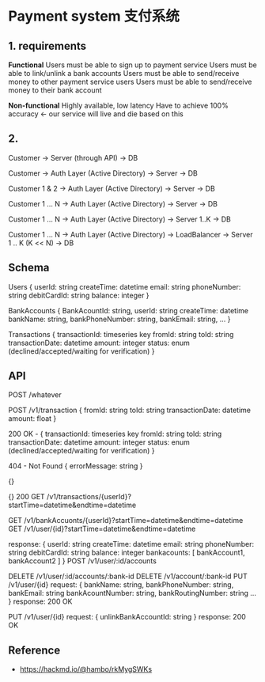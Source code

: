 # Payment system 支付系统

## 1. requirements
**Functional**
Users must be able to sign up to payment service
Users must be able to link/unlink a bank accounts
Users must be able to send/receive money to other payment service users
Users must be able to send/receive money to their bank account

**Non-functional**
Highly available, low latency
Have to achieve 100% accuracy <- our service will live and die based on this

## 2. 

Customer -> Server (through API) -> DB

Customer -> Auth Layer (Active Directory) -> Server -> DB

Customer 1 & 2 -> Auth Layer (Active Directory) -> Server -> DB

Customer 1 … N -> Auth Layer (Active Directory) -> Server -> DB

Customer 1 … N -> Auth Layer (Active Directory) -> Server 1..K -> DB

Customer 1 … N -> Auth Layer (Active Directory) -> LoadBalancer -> Server 1 .. K (K << N) -> DB


## Schema
Users
{
userId: string
createTime: datetime
email: string
phoneNumber: string
debitCardId: string
balance: integer
}

BankAccounts
{
BankAcountId: string,
userId: string
createTime: datetime
bankName: string,
bankPhoneNumber: string,
bankEmail: string,
…
}

Transactions
{
transactionId: timeseries key
fromId: string
toId: string
transactionDate: datetime
amount: integer
status: enum (declined/accepted/waiting for verification)
}


## API
POST /whatever

POST /v1/transaction
{
fromId: string
toId: string
transactionDate: datetime
amount: float
}

200 OK -
{
transactionId: timeseries key
fromId: string
toId: string
transactionDate: datetime
amount: integer
status: enum (declined/accepted/waiting for verification)
}

404 - Not Found
{
errorMessage: string
}

{}

{} 200
GET /v1/transactions/{userId}?startTime=datetime&endtime=datetime

GET /v1/bankAccuonts/{userId}?startTime=datetime&endtime=datetime
GET /v1/user/{id}?startTime=datetime&endtime=datetime

response:
{
userId: string
createTime: datetime
email: string
phoneNumber: string
debitCardId: string
balance: integer
bankacounts: [
bankAccount1,
bankAccount2
]
}
POST /v1/user/:id/accounts

DELETE /v1/user/:id/accounts/:bank-id
DELETE /v1/account/:bank-id
PUT /v1/user/{id}
request:
{
bankName: string,
bankPhoneNumber: string,
bankEmail: string
bankAcountNumber: string,
bankRoutingNumber: string
…
}
response:
200 OK

PUT /v1/user/{id}
request:
{
unlinkBankAccountId: string
}
response: 200 OK


## Reference
- https://hackmd.io/@hambo/rkMygSWKs
